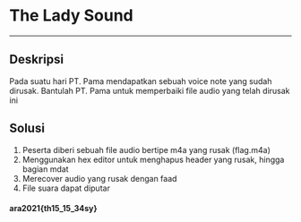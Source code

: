 # The Lady Sound
---
## Deskripsi
Pada suatu hari PT. Pama mendapatkan sebuah voice note yang sudah dirusak. Bantulah PT. Pama untuk memperbaiki file audio yang telah dirusak ini
## Solusi
1. Peserta diberi sebuah file audio bertipe m4a yang rusak (flag.m4a)
2. Menggunakan hex editor untuk menghapus header yang rusak, hingga bagian mdat
3. Merecover audio yang rusak dengan faad
4. File suara dapat diputar
#### ara2021{th15_15_34sy}
